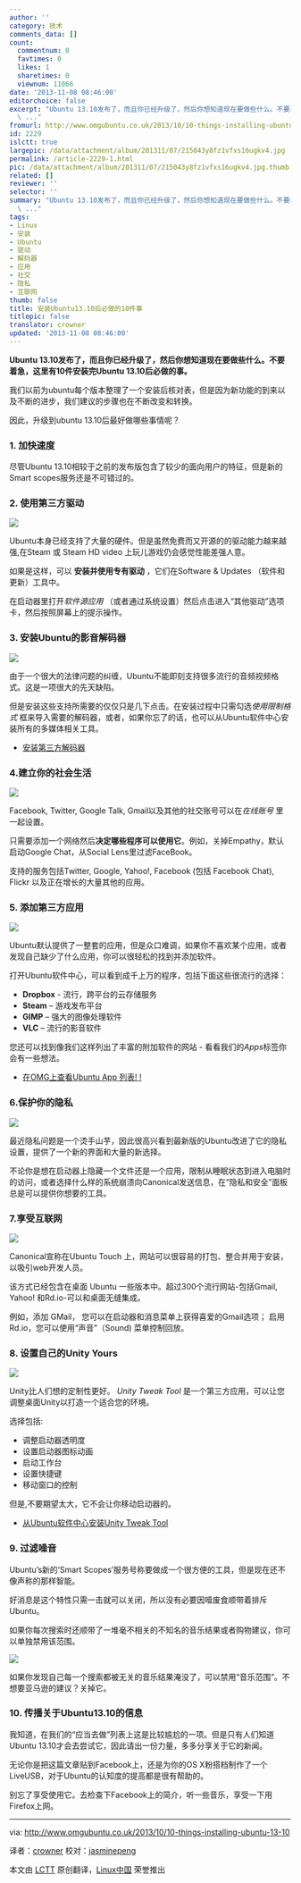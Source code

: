 ```yaml
---
author: ''
category: 技术
comments_data: []
count:
  commentnum: 0
  favtimes: 0
  likes: 1
  sharetimes: 0
  viewnum: 11066
date: '2013-11-08 08:46:00'
editorchoice: false
excerpt: "Ubuntu 13.10发布了，而且你已经升级了，然后你想知道现在要做些什么。不要着急，这里有10件安装完Ubuntu 13.10后必做的事。\r\n我们以前为ubuntu每个版本整理了一个安装后核对表，但是因为新功能的到来以及不断的进步
  \ ..."
fromurl: http://www.omgubuntu.co.uk/2013/10/10-things-installing-ubuntu-13-10
id: 2229
islctt: true
largepic: /data/attachment/album/201311/07/215043y8fz1vfxs16ugkv4.jpg
permalink: /article-2229-1.html
pic: /data/attachment/album/201311/07/215043y8fz1vfxs16ugkv4.jpg.thumb.jpg
related: []
reviewer: ''
selector: ''
summary: "Ubuntu 13.10发布了，而且你已经升级了，然后你想知道现在要做些什么。不要着急，这里有10件安装完Ubuntu 13.10后必做的事。\r\n我们以前为ubuntu每个版本整理了一个安装后核对表，但是因为新功能的到来以及不断的进步
  \ ..."
tags:
- Linux
- 安装
- Ubuntu
- 驱动
- 解码器
- 应用
- 社交
- 隐私
- 互联网
thumb: false
title: 安装Ubuntu13.10后必做的10件事
titlepic: false
translator: crowner
updated: '2013-11-08 08:46:00'
---
```


**Ubuntu 13.10发布了，而且你已经升级了，然后你想知道现在要做些什么。不要着急，这里有10件安装完Ubuntu 13.10后必做的事。**


我们以前为ubuntu每个版本整理了一个安装后核对表，但是因为新功能的到来以及不断的进步，我们建议的步骤也在不断改变和转换。


因此，升级到ubuntu 13.10后最好做哪些事情呢？


### 1. 加快速度


尽管Ubuntu 13.10相较于之前的发布版包含了较少的面向用户的特征，但是新的Smart scopes服务还是不可错过的。


### 2. 使用第三方驱动


![](/data/attachment/album/201311/07/215043y8fz1vfxs16ugkv4.jpg)


Ubuntu本身已经支持了大量的硬件。但是虽然免费而又开源的的驱动能力越来越强,在Steam 或 Steam HD video 上玩儿游戏仍会感觉性能差强人意。


如果是这样，可以 **安装并使用专有驱动** ，它们在Software & Updates （软件和更新）工具中。


在启动器里打开*软件源应用* （或者通过系统设置）然后点击进入“其他驱动”选项卡，然后按照屏幕上的提示操作。


### 3. 安装Ubuntu的影音解码器


![](/data/attachment/album/201311/07/2150442eek0ebkz1kkyk3p.jpg)


由于一个很大的法律问题的纠缠，Ubuntu不能即刻支持很多流行的音频视频格式。这是一项很大的先天缺陷。


但是安装这些支持所需要的仅仅只是几下点击。在安装过程中只需勾选*使用限制格式* 框来导入需要的解码器，或者，如果你忘了的话，也可以从Ubuntu软件中心安装所有的多媒体相关工具。


* [安装第三方解码器](https://apps.ubuntu.com/cat/applications/ubuntu-restricted-extras/)


### 4.建立你的社会生活


![](/data/attachment/album/201311/07/215046x2xll4lvgx2txz2q.jpg)


Facebook, Twitter, Google Talk, Gmail以及其他的社交账号可以在*在线账号* 里一起设置。


只需要添加一个网络然后**决定哪些程序可以使用它**。例如，关掉Empathy，默认启动Google Chat，从Social Lens里过滤FaceBook。


支持的服务包括Twitter, Google, Yahoo!, Facebook (包括 Facebook Chat), Flickr 以及正在增长的大量其他的应用。


### 5. 添加第三方应用


![](/data/attachment/album/201311/07/215048l2nwsvvvh6nwl0os.jpg)


Ubuntu默认提供了一整套的应用，但是众口难调，如果你不喜欢某个应用，或者发现自己缺少了什么应用，你可以很轻松的找到并添加软件。


打开Ubuntu软件中心，可以看到成千上万的程序，包括下面这些很流行的选择：


* **Dropbox** - 流行，跨平台的云存储服务
* **Steam** – 游戏发布平台
* **GIMP** – 强大的图像处理软件
* **VLC** – 流行的影音软件


您还可以找到像我们这样列出了丰富的附加软件的网站 - 看看我们的*Apps*标签你会有一些想法。


* [在OMG上查看Ubuntu App 列表! !](http://www.omgubuntu.co.uk/category/app)


### 6.保护你的隐私


![](/data/attachment/album/201311/07/215049xg70xpxt87fuif8g.jpg)


最近隐私问题是一个烫手山芋，因此很高兴看到最新版的Ubuntu改进了它的隐私设置，提供了一个新的界面和大量的新选择。


不论你是想在启动器上隐藏一个文件还是一个应用，限制从睡眠状态到进入电脑时的访问，或者选择什么样的系统崩溃向Canonical发送信息，在“隐私和安全”面板总是可以提供你想要的工具。


### 7.享受互联网


![](/data/attachment/album/201311/07/2150512qentdaew88eakrn.jpg)


Canonical宣称在Ubuntu Touch 上，网站可以很容易的打包、整合并用于安装， 以吸引web开发人员。


该方式已经包含在桌面 Ubuntu 一些版本中。超过300个流行网站-包括Gmail, Yahoo! 和Rd.io-可以和桌面无缝集成。


例如，添加 GMail， 您可以在启动器和消息菜单上获得喜爱的Gmail选项； 启用Rd.io，您可以使用“声音”（Sound) 菜单控制回放。


### 8. 设置自己的Unity Yours


![](/data/attachment/album/201311/07/215052e8heg5izg9aetalr.png)


Unity比人们想的定制性更好。 *Unity Tweak Tool* 是一个第三方应用，可以让您调整桌面Unity以打造一个适合您的环境。


选择包括:


* 调整启动器透明度
* 设置启动器图标动画
* 启动工作台
* 设置快捷键
* 移动窗口的控制


但是,不要期望太大，它不会让你移动启动器的。


* [从Ubuntu软件中心安装Unity Tweak Tool](apt:unity-tweak-tool)


### 9. 过滤噪音


Ubuntu’s新的‘Smart Scopes’服务号称要做成一个很方便的工具，但是现在还不像声称的那样智能。


好消息是这个特性只需一击就可以关闭，所以没有必要因噎废食顺带着排斥Ubuntu。


如果你每次搜索时还顺带了一堆毫不相关的不知名的音乐结果或者购物建议，你可以单独禁用该范围。


![](/data/attachment/album/201311/07/215055x44105xyy2241ihf.png)


如果你发现自己每一个搜索都被无关的音乐结果淹没了，可以禁用“音乐范围”。不想要亚马逊的建议？关掉它。


### 10. 传播关于Ubuntu13.10的信息


我知道，在我们的“应当去做”列表上这是比较尴尬的一项。但是只有人们知道Ubuntu 13.10才会去尝试它，因此请出一份力量，多多分享关于它的新闻。


无论你是把这篇文章贴到Facebook上，还是为你的OS X粉搭档制作了一个LiveUSB，对于Ubuntu的认知度的提高都是很有帮助的。


别忘了享受使用它。去检查下Facebook上的简介，听一些音乐，享受一下用Firefox上网。




---


via: <http://www.omgubuntu.co.uk/2013/10/10-things-installing-ubuntu-13-10>


译者：[crowner](https://github.com/crowner) 校对：[jasminepeng](https://github.com/jasminepeng)


本文由 [LCTT](https://github.com/LCTT/TranslateProject) 原创翻译，[Linux中国](http://linux.cn/) 荣誉推出